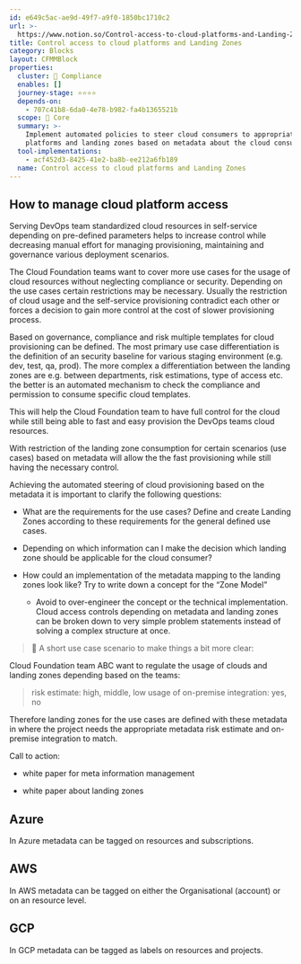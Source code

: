 ```yaml
---
id: e649c5ac-ae9d-49f7-a9f0-1850bc1710c2
url: >-
  https://www.notion.so/Control-access-to-cloud-platforms-and-Landing-Zones-e649c5acae9d49f7a9f01850bc1710c2
title: Control access to cloud platforms and Landing Zones
category: Blocks
layout: CFMMBlock
properties:
  cluster: 🔖 Compliance
  enables: []
  journey-stage: ⭐️⭐️⭐️⭐️
  depends-on:
    - 707c41b8-6da0-4e78-b982-fa4b1365521b
  scope: 🏢 Core
  summary: >-
    Implement automated policies to steer cloud consumers to appropriate cloud
    platforms and landing zones based on metadata about the cloud consumer.
  tool-implementations:
    - acf452d3-8425-41e2-ba8b-ee212a6fb189
  name: Control access to cloud platforms and Landing Zones
---
```


## How to manage cloud platform access

Serving DevOps team standardized cloud resources in self-service depending on pre-defined parameters helps to increase control while decreasing manual effort for managing provisioning, maintaining and governance various deployment scenarios.

The Cloud Foundation teams want to cover more use cases for the usage of cloud resources without neglecting compliance or security. Depending on the use cases certain restrictions may be necessary. Usually the restriction of cloud usage and the self-service provisioning contradict each other or forces a decision to gain more control at the cost of slower provisioning process.

Based on governance, compliance and risk multiple templates for cloud provisioning can be defined. The most primary use case differentiation is the definition of an security baseline for various staging environment (e.g. dev, test, qa, prod). The more complex a differentiation between the landing zones are e.g. between departments, risk estimations, type of access etc. the better is an automated mechanism to check the compliance and permission to consume specific cloud templates.

This will help the Cloud Foundation team to have full control for the cloud while still being able to fast and easy provision the DevOps teams cloud resources.

With restriction of the landing zone consumption for certain scenarios (use cases) based on metadata will allow the the fast provisioning while still having the necessary control.



Achieving the automated steering of cloud provisioning based on the metadata it is important to clarify the following questions:

- What are the requirements for the use cases? Define and create Landing Zones according to these requirements for the general defined use cases.

- Depending on which information can I make the decision which landing zone should be applicable for the cloud consumer?

- How could an implementation of the metadata mapping to the landing zones look like? Try to write down a concept for the “Zone Model”

    - Avoid to over-engineer the concept or the technical implementation. Cloud access controls depending on metadata and landing zones can be broken down to very simple problem statements instead of solving a complex structure at once.

> 📖 A short use case scenario to make things a bit more clear:

Cloud Foundation team ABC want to regulate the usage of clouds and landing zones depending based on the teams:
> risk estimate: high, middle, low
> usage of on-premise integration: yes, no

Therefore landing zones for the use cases are defined with these metadata in where the project needs the appropriate metadata risk estimate and on-premise integration to match.



Call to action:

- white paper for meta information management

- white paper about landing zones

## Azure

In Azure metadata can be tagged on resources and subscriptions.

## AWS

In AWS metadata can be tagged on either the Organisational (account) or on an resource level.

## GCP

In GCP metadata can be tagged as labels on resources and projects.

